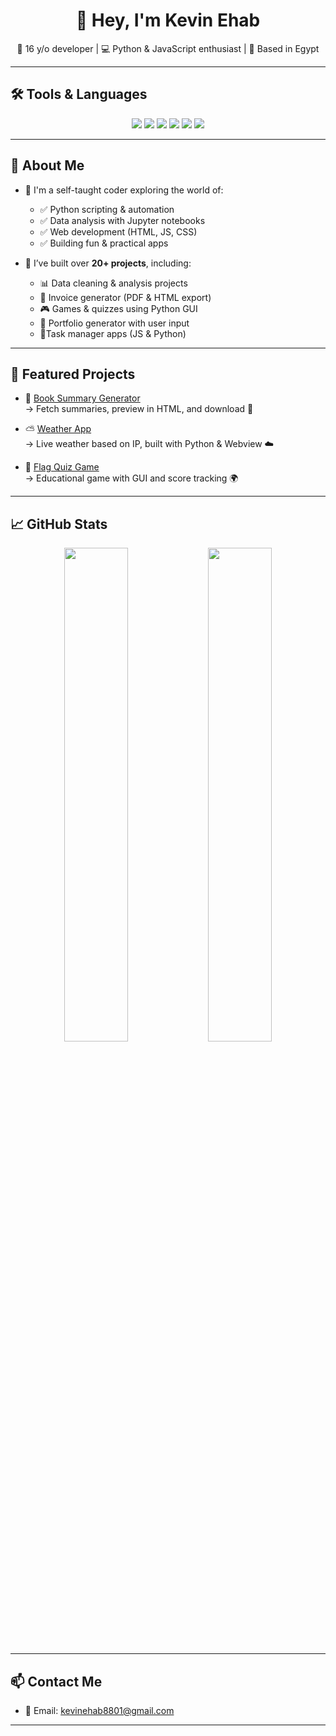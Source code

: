<h1 align="center">👋 Hey, I'm Kevin Ehab</h1>

<p align="center">
  🧠 16 y/o developer | 💻 Python & JavaScript enthusiast | 📍 Based in Egypt  
</p>

---
## 🛠️ Tools & Languages

<p align="center">
  <img src="https://img.shields.io/badge/Python-3776AB?style=for-the-badge&logo=python&logoColor=white" />
  <img src="https://img.shields.io/badge/JavaScript-F7DF1E?style=for-the-badge&logo=javascript&logoColor=black" />
  <img src="https://img.shields.io/badge/Jupyter-F37626?style=for-the-badge&logo=Jupyter&logoColor=white" />
  <img src="https://img.shields.io/badge/Tkinter-FF69B4?style=for-the-badge" />
  <img src="https://img.shields.io/badge/HTML5-E34F26?style=for-the-badge&logo=html5&logoColor=white" />
  <img src="https://img.shields.io/badge/CSS3-1572B6?style=for-the-badge&logo=css3&logoColor=white" />
</p>

---
## 🚀 About Me

- 🧠 I'm a self-taught coder exploring the world of:
  - ✅ Python scripting & automation
  - ✅ Data analysis with Jupyter notebooks
  - ✅ Web development (HTML, JS, CSS)
  - ✅ Building fun & practical apps

- 🔧 I’ve built over **20+ projects**, including:
  - 📊 Data cleaning & analysis projects
  - 🧾 Invoice generator (PDF & HTML export)
  - 🎮 Games & quizzes using Python GUI
  - 📂 Portfolio generator with user input
  - 📝Task manager apps (JS & Python)

---



## 📌 Featured Projects

- 📘 [Book Summary Generator](https://github.com/kevin-ehab/book-summary-generator)  
  → Fetch summaries, preview in HTML, and download 📄

- ⛅ [Weather App](https://github.com/kevin-ehab/weather-app)  
  → Live weather based on IP, built with Python & Webview ☁️

- 🧠 [Flag Quiz Game](https://github.com/kevin-ehab/flag-quiz-game)  
  → Educational game with GUI and score tracking 🌍

---

## 📈 GitHub Stats

<p align="center">
  <img src="https://github-readme-stats.vercel.app/api?username=kevin-ehab&show_icons=true&theme=tokyonight&hide_border=true" width="45%"/>
  <img src="https://github-readme-stats.vercel.app/api/top-langs/?username=kevin-ehab&layout=compact&theme=tokyonight&hide_border=true" width="45%"/>
</p>

---

## 📫 Contact Me

- 📧 Email: [kevinehab8801@gmail.com](mailto:kevinehab8801@gmail.com)
  
---
